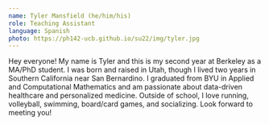 ```yaml
---
name: Tyler Mansfield (he/him/his)
role: Teaching Assistant
language: Spanish 
photo: https://ph142-ucb.github.io/su22/img/tyler.jpg
---
```


Hey everyone! My name is Tyler and this is my second year at Berkeley as a MA/PhD student. I was born and raised in Utah, though I lived two years in Southern California near San Bernardino. I graduated from BYU in Applied and Computational Mathematics and am passionate about data-driven healthcare and personalized medicine. Outside of school, I love running, volleyball, swimming, board/card games, and socializing. Look forward to meeting you!